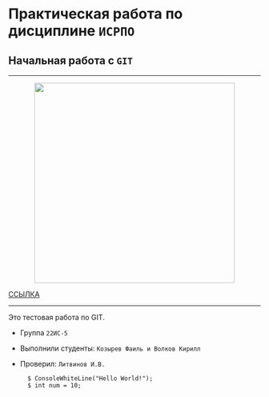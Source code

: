 # Практическая работа по дисциплине `ИСРПО`

## Начальная работа с `GIT`

---

<p align="center"><img src="http://vsegda-pomnim.com/uploads/posts/2022-04/1649112673_52-vsegda-pomnim-com-p-chudesnii-mir-prirodi-foto-55.jpg" width="400"></p>

<p><a href="https://www.kinopoisk.ru/series/5304403/?utm_referrer=www.bing.com">ССЫЛКА</a></p>

---

Это тестовая работа по GIT.

- Группа `22ИС-5`
- Выполнили студенты: `Козырев Фаиль и Волков Кирилл`
- Проверил: `Литвинов И.В.`

        $ ConsoleWhiteLine("Hello World!");
        $ int num = 10;
